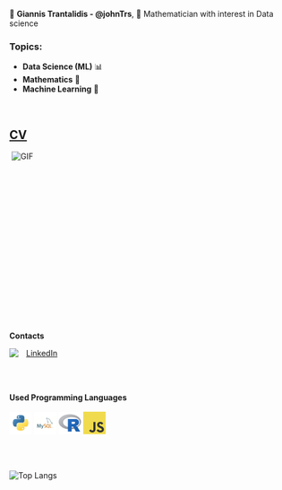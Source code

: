  
🔭
**Giannis Trantalidis - @johnTrs**, 📐 Mathematician with interest in Data science

### Topics:
- **Data Science (ML)**  📊
- **Mathematics**        📐
- **Machine Learning**   🧠
<br>

## [**CV**](https://github.com/TatevKaren/TatevKaren/files/11361961/new_resume.1.pdf)


<img align="right" alt="GIF" src="https://cdn.dribbble.com/users/2344801/screenshots/4774578/alphatestersanimation2.gif?raw=true" width="500" height="320"/>
<br>

**Contacts**
 
<img align="left"  width="30px" src="https://cdn2.iconfinder.com/data/icons/social-media-icons-23/800/linkedin-512.png"/> 

[LinkedIn]([https://www.linkedin.com/in/%CE%B3%CE%B9%CE%AC%CE%BD%CE%BD%CE%B7%CF%82-%CF%84%CF%81%CE%B1%CE%BD%CF%84%CE%B1%CE%BB%CE%AF%CE%B4%CE%B7%CF%82-050582210/](https://www.linkedin.com/in/gtrantalidis/))

<br>
<br>

**Used Programming Languages**  
<br>
<code><img height="40" src="https://raw.githubusercontent.com/github/explore/80688e429a7d4ef2fca1e82350fe8e3517d3494d/topics/python/python.png"></code>
<code><img height="40" src="https://raw.githubusercontent.com/github/explore/80688e429a7d4ef2fca1e82350fe8e3517d3494d/topics/mysql/mysql.png"></code>
<code><img height="40" src="https://raw.githubusercontent.com/github/explore/80688e429a7d4ef2fca1e82350fe8e3517d3494d/topics/r/r.png"></code>
<code><img height="40" src="https://raw.githubusercontent.com/github/explore/80688e429a7d4ef2fca1e82350fe8e3517d3494d/topics/javascript/javascript.png"></code>

<br>
<br>


![Top Langs](https://github-readme-stats.vercel.app/api/top-langs/?username=JohnTrs)



